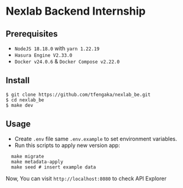 # Nexlab Backend Internship

## Prerequisites

- `NodeJS 18.18.0` with `yarn 1.22.19`
- `Hasura Engine V2.33.0`
- `Docker v24.0.6` & `Docker Compose v2.22.0`

## Install

```shell
$ git clone https://github.com/tfengaka/nexlab_be.git
$ cd nexlab_be
$ make dev
```

## Usage

- Create `.env` file same `.env.example` to set environment variables.
- Run this scripts to apply new version app:

```shell
  make migrate
  make metadata-apply
  make seed # insert example data
```

Now, You can visit `http://localhost:8080` to check API Explorer
